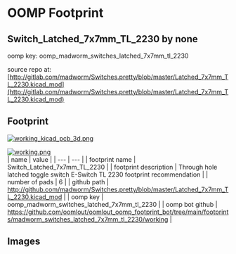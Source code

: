 # OOMP Footprint  
## Switch_Latched_7x7mm_TL_2230  by none  
  
oomp key: oomp_madworm_switches_latched_7x7mm_tl_2230  
  
source repo at: [http://gitlab.com/madworm/Switches.pretty/blob/master/Latched_7x7mm_TL_2230.kicad_mod](http://gitlab.com/madworm/Switches.pretty/blob/master/Latched_7x7mm_TL_2230.kicad_mod)  
## Footprint  
  
[![working_kicad_pcb_3d.png](working_kicad_pcb_3d_600.png)](working_kicad_pcb_3d.png)  
  
[![working.png](working_600.png)](working.png)  
| name | value | 
| --- | --- | 
| footprint name | Switch_Latched_7x7mm_TL_2230 | 
| footprint description | Through hole latched toggle switch E-Switch TL 2230 footprint recommendation | 
| number of pads | 6 | 
| github path | http://github.com/madworm/Switches.pretty/blob/master/Latched_7x7mm_TL_2230.kicad_mod | 
| oomp key | oomp_madworm_switches_latched_7x7mm_tl_2230 | 
| oomp bot github | https://github.com/oomlout/oomlout_oomp_footprint_bot/tree/main/footprints/madworm_switches_latched_7x7mm_tl_2230/working | 
## Images  
